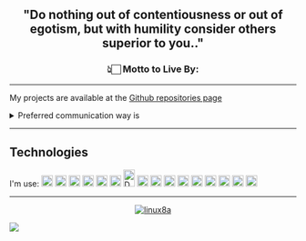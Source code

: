 
<h2 align="center"> "Do nothing out of contentiousness or out of egotism, but with humility consider others superior to you.." </h2>
<h3 align="center">👆🏻 Motto to Live By:</h3>

----


My projects are available at the [Github repositories page](https://github.com/linux8a?tab=repositories)


 

<details>
<summary>Preferred communication way is</summary>
  <br> <a href="mailto:linux8a@gmail.com" target="blank"><img align="center" src="https://media.macosicons.com/parse/files/macOSicons/a3a95b3e8765a81a8bd660dba309e3bf_low_res_mail_dark_mode_jpg.png" alt="mail" height="20" width="20" /></a> and <a href="https://t.me/linux8a" target="blank"><img align="center" src="https://media.macosicons.com/parse/files/macOSicons/2f77f47f38278d19dd9b671e4fd38dec_low_res_Telegram.png" alt="linux8a" height="20" width="20" /></a>
  
</details>

--------
## Technologies

 I'm use: <img src="https://cdn.jsdelivr.net/gh/devicons/devicon/icons/linux/linux-original.svg" alt="Linux" width="20" height="20"/> <img src="https://wiki.alpinelinux.org/images/alogo.png" alt="Alpine" width="20" height="20"/> <img src="https://cdn.jsdelivr.net/gh/devicons/devicon/icons/ubuntu/ubuntu-plain.svg" alt="Ubuntu" width="20" height="20"/> <img src="https://cdn.jsdelivr.net/gh/devicons/devicon/icons/ansible/ansible-original.svg" alt="Ansible" width="20" height="20"/> <img src="https://cdn.jsdelivr.net/gh/devicons/devicon/icons/bash/bash-plain.svg" alt="Bash" width="20" height="20"/> <img src="https://cdn.jsdelivr.net/gh/devicons/devicon/icons/docker/docker-original-wordmark.svg" alt="Docker" width="20" height="20"/> <img src="https://raw.githubusercontent.com/docker/compose/v2/logo.png" alt="Docker-compose" width="20" height="30"/> 
<img src="https://media.macosicons.com/parse/files/macOSicons/5aada7975c1c0b58c1b571385bd647dc_low_res_Git.png" alt="Git" width="20" height="20"/> <img src="https://media.macosicons.com/parse/files/macOSicons/3e96c9dc5791125d73f9c00db214debb_low_res_Github.png" alt="Github" width="20" height="20"/> <img src="https://about.gitlab.com/ico/favicon.ico" alt="GitLab" width="20" height="20"/> <img src="https://www.linux-kvm.org/kvmless/kvmbanner-logo3.png" alt="KVM Hypervisor" width="20" height="20"/> <img src="https://nginx.org/nginx.png" alt="Nginx" width="20" height="20"/> <img src="https://cdn.jsdelivr.net/gh/devicons/devicon/icons/ssh/ssh-original-wordmark.svg" alt="SSH" width="20" height="20"/> <img src="https://cdn.jsdelivr.net/gh/devicons/devicon/icons/terraform/terraform-original-wordmark.svg" alt="Terraform" width="20" height="20"/> <img src="https://cdn.jsdelivr.net/gh/devicons/devicon/icons/vagrant/vagrant-original.svg" alt="Vagrant" width="20" height="20"/> <img src="https://assets.zabbix.com/img/favicon.ico" alt="Zabbix" width="20" height="20"/>  

-----

<p align="center">
<a href="https://github.com/anuraghazra/github-readme-stats">
  <img src="https://github-readme-stats.vercel.app/api?username=linux8a&show_icons=true&theme=dark" alt="linux8a" />
</a>
</p>
<!-- <p align="center">
<a href="https://github.com/anuraghazra/convoychat">
  <img src="https://github-readme-stats.vercel.app/api/top-langs/?username=linux8a&theme=dark" alt="linux8a" />
</a>
</p> 
<p align="center">
  <img src="https://github-profile-trophy.vercel.app/?username=linux8a&column=3" alt="codeshard" />
</p> -->

![](https://komarev.com/ghpvc/?username=linux8a)

